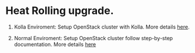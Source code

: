 # Heat Rolling upgrade.

1. Kolla Enviroment: Setup OpenStack cluster with Kolla. More details
   [here](docs/rolling_upgrade_kolla_env.md).

2. Normal Enviroment: Setup OpenStack cluster follow step-by-step
   documentation. More details [here](docs/rolling_upgrade_normal_env.md)

